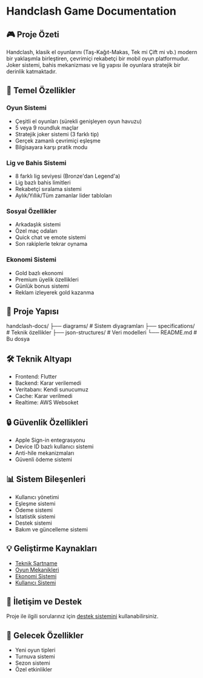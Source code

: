 # Handclash Game Documentation

## 🎮 Proje Özeti
Handclash, klasik el oyunlarını (Taş-Kağıt-Makas, Tek mi Çift mi vb.) modern bir yaklaşımla birleştiren, çevrimiçi rekabetçi bir mobil oyun platformudur. Joker sistemi, bahis mekanizması ve lig yapısı ile oyunlara stratejik bir derinlik katmaktadır.

## 🎯 Temel Özellikler

### Oyun Sistemi
- Çeşitli el oyunları (sürekli genişleyen oyun havuzu)
- 5 veya 9 roundluk maçlar
- Stratejik joker sistemi (3 farklı tip)
- Gerçek zamanlı çevrimiçi eşleşme
- Bilgisayara karşı pratik modu

### Lig ve Bahis Sistemi
- 8 farklı lig seviyesi (Bronze'dan Legend'a)
- Lig bazlı bahis limitleri
- Rekabetçi sıralama sistemi
- Aylık/Yıllık/Tüm zamanlar lider tabloları

### Sosyal Özellikler
- Arkadaşlık sistemi
- Özel maç odaları
- Quick chat ve emote sistemi
- Son rakiplerle tekrar oynama

### Ekonomi Sistemi
- Gold bazlı ekonomi
- Premium üyelik özellikleri
- Günlük bonus sistemi
- Reklam izleyerek gold kazanma

## 📁 Proje Yapısı
handclash-docs/
├── diagrams/           # Sistem diyagramları
├── specifications/     # Teknik özellikler
├── json-structures/    # Veri modelleri
└── README.md          # Bu dosya

## 🛠 Teknik Altyapı
- Frontend: Flutter
- Backend: Karar verilemedi
- Veritabanı: Kendi sunucumuz
- Cache: Karar verilmedi
- Realtime: AWS Websoket

## 🔒 Güvenlik Özellikleri
- Apple Sign-in entegrasyonu
- Device ID bazlı kullanıcı sistemi
- Anti-hile mekanizmaları
- Güvenli ödeme sistemi

## 📊 Sistem Bileşenleri
- Kullanıcı yönetimi
- Eşleşme sistemi
- Ödeme sistemi
- İstatistik sistemi
- Destek sistemi
- Bakım ve güncelleme sistemi

## 💡 Geliştirme Kaynakları
- [Teknik Şartname](specifications/technical-specs.md)
- [Oyun Mekanikleri](specifications/game-mechanics.md)
- [Ekonomi Sistemi](specifications/economy-system.md)
- [Kullanıcı Sistemi](specifications/user-system.md)

## 🤝 İletişim ve Destek
Proje ile ilgili sorularınız için [destek sistemini](specifications/technical-specs.md#destek-sistemi) kullanabilirsiniz.

## 🎲 Gelecek Özellikler
- Yeni oyun tipleri
- Turnuva sistemi
- Sezon sistemi
- Özel etkinlikler